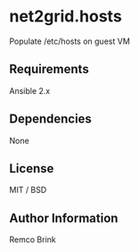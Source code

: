 # net2grid.hosts

Populate /etc/hosts on guest VM

## Requirements

Ansible 2.x

## Dependencies

None

## License

MIT / BSD

## Author Information

Remco Brink
